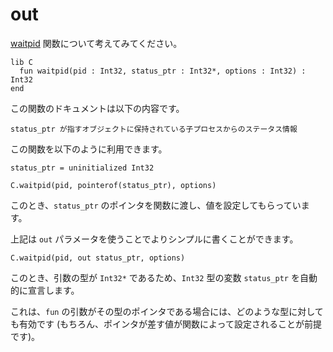 # out

[waitpid](http://www.gnu.org/software/libc/manual/html_node/Process-Completion.html) 関数について考えてみてください。

```crystal
lib C
  fun waitpid(pid : Int32, status_ptr : Int32*, options : Int32) : Int32
end
```

この関数のドキュメントは以下の内容です。

```
status_ptr が指すオブジェクトに保持されている子プロセスからのステータス情報
```

この関数を以下のように利用できます。

```crystal
status_ptr = uninitialized Int32

C.waitpid(pid, pointerof(status_ptr), options)
```

このとき、`status_ptr` のポインタを関数に渡し、値を設定してもらっています。

上記は `out` パラメータを使うことでよりシンプルに書くことができます。

```crystal
C.waitpid(pid, out status_ptr, options)
```

このとき、引数の型が `Int32*` であるため、`Int32` 型の変数 `status_ptr` を自動的に宣言します。

これは、`fun` の引数がその型のポインタである場合には、どのような型に対しても有効です (もちろん、ポインタが差す値が関数によって設定されることが前提です)。
